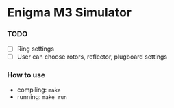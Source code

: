 # Enigma M3 Simulator

### TODO
- [ ] Ring settings
- [ ] User can choose rotors, reflector, plugboard settings

### How to use
- compiling: `make`
- running: `make run`
